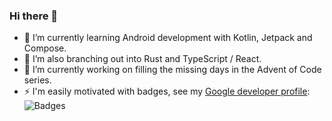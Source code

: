 ### Hi there 👋

- 🌱 I’m currently learning Android development with Kotlin, Jetpack and Compose. 
- 👯 I’m also branching out into Rust and TypeScript / React.
- 🔭 I’m currently working on filling the missing days in the Advent of Code series.
- ⚡ I'm easily motivated with badges, see my [Google developer profile](https://g.dev/hackr):
![Badges](https://mspath.github.io/assets/img/badges/badges-all.png)


<!--
**mspath/mspath** is a ✨ _special_ ✨ repository because its `README.md` (this file) appears on your GitHub profile.

Here are some ideas to get you started:

- 🔭 I’m currently working on ...
- 🌱 I’m currently learning ...
- 👯 I’m looking to collaborate on ...
- 🤔 I’m looking for help with ...
- 💬 Ask me about ...
- 📫 How to reach me: ...
- 😄 Pronouns: ...
- ⚡ Fun fact: ...
-->
